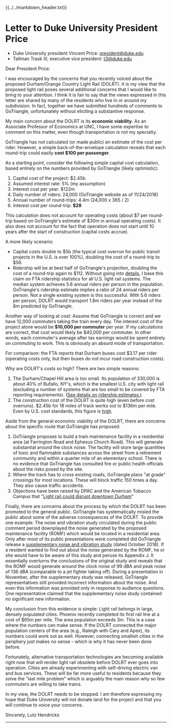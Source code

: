 {{../../markdown_header.txt}}

# Letter to Duke University President Price

* Duke University president Vincent Price: president@duke.edu
* Tallman Trask III, executive vice president: t3@duke.edu

Dear President Price:

I was encouraged by the concerns that you recently voiced about the proposed Durham/Orange Country Light Rail (DOLRT). It is my view that the proposed light rail poses several additional concerns that I would like to bring to your attention. I think it is fair to say that the views expressed in this letter are shared by many of the residents who live in or around my subdivision. In fact, together we have submitted hundreds of comments to GoTriangle, unfortunately without eliciting a substantive response.

My main concern about the DOLRT is its **economic viability**. As an Associate Professor of Economics at UNC, I have some expertise to comment on this matter, even though transportation is not my specialty.

GoTriangle has not calculated (or made public) an estimate of the cost per rider. However, a simple back-of-the-envelope calculation reveals that each round-trip could easily **cost $100 per passenger**.

As a starting point, consider the following simple capital cost calculation, based entirely on the numbers provided by GoTriangle (likely optimistic):

1. Capital cost of the project: $2.45b
2. Assumed interest rate: 5% (my assumption)
3. Interest cost per year: $122m
2. Daily number of riders: 24,000 (GoTriangle website as of 11/24/2018)
3. Annual number of round-trips: 4.4m (24,000 x 365 / 2)
4. Interest cost per round-trip: **$28**

This calculation does not account for operating costs (about $7 per round-trip based on GoTriangle's estimate of $30m in annual operating costs). It also does not account for the fact that operation does not start until 10 years after the start of construction (capital costs accrue).

A more likely scenario: 

* Capital costs double to $5b (the typical cost overrun for public transit projects in the U.S. is over 100%), doubling the cost of a round-trip to $56.
* Ridership will be at best half of GoTriangle's projection, doubling the cost of a round-trip again to $112. Without going into [details](ridership.html), I base this claim on FTA ridership statistics for all U.S. light rail systems. The median system achieves 5.6 annual riders per person in the population. GoTriangle's ridership estimate implies a ratio of 24 annual riders per person. Not a single existing system is this successful. With 5.6 riders per person, DOLRT would transport 1.8m riders per year instead of the 8m predicted by GoTriangle.

Another way of looking at cost: Assume that GoTriangle is correct and we have 12,000 commuters taking the train every day. The interest cost of the project alone would be **$10,000 per commuter** per year. If my calculations are correct, that cost would likely be $40,000 per commuter. In other words, each commuter's average after tax earnings would be spent entirely on commuting to work. This is obviously an absurd mode of transportation.

For comparison: the FTA reports that Durham buses cost $3.17 per rider (operating costs only, but then buses do not incur road construction costs).

Why are DOLRT's costs so high? There are two simple reasons:

1. The Durham/Chapel Hill area is too small. Its population of 330,000 is about 40% of Bufallo, NY's, which is the smallest U.S. city with light rail (excluding a number of systems that are too small to be covered by FTA reporting requirements). ([See details on ridership estimates.](ridership.html)).
2. The construction cost of the DOLRT is quite high (even before cost overruns). $2.45b for 18 miles of track works out to $136m per mile. Even by U.S. cost standards, this figure is [high](https://www.citylab.com/transportation/2018/01/why-its-so-expensive-to-build-urban-rail-in-the-us/551408/). 

Aside from the general economic viability of the DOLRT, there are concerns about the specific route that GoTriangle has proposed.

1. GoTriangle proposes to build a train maintenance facility in a residential area (at Farrington Road and Ephesus Church Road). This will generate substantial around the clock noise. The facility will store large quantities of toxic and flammable substances across the street from a retirement community and within a quarter mile of an elementary school. There is no evidence that GoTriangle has consulted fire or public health officials about the risks posed by the site. 
2. Where the track has to cross existing roads, GoTriangle plans "at grade" crossings for most locations. These will block traffic 150 times a day. They also cause traffic accidents.
3. Objections have been raised by DPAC and the American Tobacco Campus that "[Light rail could disrupt downtown Durham](https://indyweek.com/news/durham/gotriangle-light-rail-downtown-durham-DPAC-american-tobacco-campus/)"

Finally, there are concerns about the process by which the DOLRT has been promoted to the general public.
GoTriangle has systematically misled the public about some of the adverse consequences of the DOLRT. To provide one example: The noise and vibration study circulated during the public comment period downplayed the noise generated by the proposed maintenance facility (ROMF) which would be located in a residential area. Only after most of its public presentations were completed did GoTriangle release a [supplementary noise and vibration study](https://gotriangle.org/sites/default/files/0637b_rpt_sea-app-j-noise-and-vibration.pdf) (dated October 2018). If a resident wanted to find out about the noise generated by the ROMF, he or she would have to be aware of this study and peruse its Appendix J. It essentially overturns the conclusions of the original study and reveals that the ROMF would generate around the clock noise of 99 dBA and peak noise of 136 dBA (comparable to a jet fighter taking off). During a presentation in November, after the supplementary study was released, GoTriangle representatives still provided incorrect information about the noise. And even this information was provided only in response to audience questions. One representative claimed that the supplementary noise study contained no significant new information.

My conclusion from this evidence is simple: Light rail belongs in large, densely populated cities. Phoenix recently completed its first rail line at a cost of $65m per mile. The area population exceeds 3m. This is a case where the numbers can make sense. If the DOLRT connected the major population centers of the area (e.g., Raleigh with Cary and Apex), its numbers could work out as well. However, connecting smallish cities in the periphery just makes no sense - which is why it has never been done before.

Fortunately, alternative transportation technologies are becoming available right now that will render light rail obsolete before DOLRT ever goes into operation. Cities are already experimenting with self-driving electric van and bus services. These will be far more useful to residents because they solve the "last mile problem" which is arguably the main reason why so few commuters are willing to take trains.

In my view, the DOLRT needs to be stopped. I am therefore expressing my hope that Duke University will not donate land for the project and that you will continue to voice your concerns.

Sincerely,
Lutz Hendricks

------------